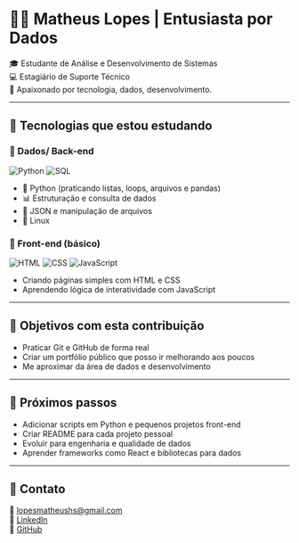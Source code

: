 # 👨‍💻 Matheus Lopes | Entusiasta por Dados

🎓 Estudante de Análise e Desenvolvimento de Sistemas  
💻 Estagiário de Suporte Técnico    
🚀 Apaixonado por tecnologia, dados, desenvolvimento.

---

## 🚀 Tecnologias que estou estudando

### 🔹 Dados/ Back-end

![Python](https://img.shields.io/badge/Python-3776AB?style=for-the-badge&logo=python&logoColor=white)
![SQL](https://img.shields.io/badge/SQL-4479A1?style=for-the-badge&logo=postgresql&logoColor=white)

- 🐍 Python (praticando listas, loops, arquivos e pandas)
- 📊 Estruturação e consulta de dados
- 📁 JSON e manipulação de arquivos
- 🐧 Linux

### 🔸 Front-end (básico)

![HTML](https://img.shields.io/badge/HTML5-E34F26?style=for-the-badge&logo=html5&logoColor=white)
![CSS](https://img.shields.io/badge/CSS3-1572B6?style=for-the-badge&logo=css3&logoColor=white)
![JavaScript](https://img.shields.io/badge/JavaScript-F7DF1E?style=for-the-badge&logo=javascript&logoColor=black)

- Criando páginas simples com HTML e CSS
- Aprendendo lógica de interatividade com JavaScript

---

## 🎯 Objetivos com esta contribuição

- Praticar Git e GitHub de forma real
- Criar um portfólio público que posso ir melhorando aos poucos
- Me aproximar da área de dados e desenvolvimento

---

## 📌 Próximos passos

- Adicionar scripts em Python e pequenos projetos front-end
- Criar README para cada projeto pessoal
- Evoluir para engenharia e qualidade de dados
- Aprender frameworks como React e bibliotecas para dados

---

## 💬 Contato

📧 lopesmatheushs@gmail.com  
🔗 [LinkedIn](https://www.linkedin.com/in/seu-link-aqui/)  
🔗 [GitHub](https://github.com/MatheusHSLopes)
